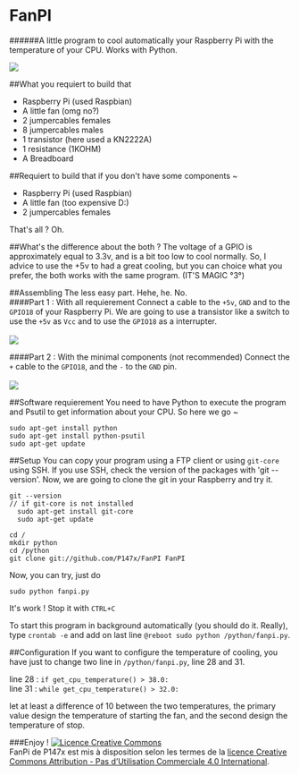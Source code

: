 # FanPI
######A little program to cool automatically your Raspberry Pi with the temperature of your CPU. Works with Python.

<img src="http://porostase.fr/upload/IMG_20150110_1828256.jpg">


##What you requiert to build that 
- Raspberry Pi (used Raspbian)
- A little fan (omg no?)
- 2 jumpercables females
- 8 jumpercables males
- 1 transistor (here used a KN2222A)
- 1 resistance (1KOHM)
- A Breadboard

##Requiert to build that if you don't have some components ~ 
- Raspberry Pi (used Raspbian)
- A little fan (too expensive D:)
- 2 jumpercables females

That's all ? Oh.

##What's the difference about the both ?
The voltage of a GPIO is approximately equal to 3.3v, and is a bit too low to cool normally. So, I advice to use the +5v to had a great cooling, but you can choice what you prefer, the both works with the same program. (IT'S MAGIC °3°)

##Assembling
The less easy part. Hehe, he. No. <br />
####Part 1 : With all requierement
Connect a cable to the `+5v`, `GND` and to the `GPIO18` of your Raspberry Pi. We are going to use a transistor like a switch to use the `+5v` as `Vcc` and to use the `GPIO18` as a interrupter.
<br /><br />
<img src="http://porostase.fr/upload/FanPi_bb.jpg">

####Part 2 : With the minimal components (not recommended)
Connect the `+` cable to the `GPIO18`, and the `-` to the `GND` pin.
<br /><br />
<img src="http://porostase.fr/upload/FanPi_bb4.jpg">

##Software requierement 
You need to have Python to execute the program and Psutil to get information about your CPU. So here we go ~

```
sudo apt-get install python
sudo apt-get install python-psutil
sudo apt-get update
```

##Setup
You can copy your program using a FTP client or using `git-core` using SSH. If you use SSH, check the version of the packages with 'git --version'. Now, we are going to clone the git in your Raspberry and try it. 
```
git --version
// if git-core is not installed
  sudo apt-get install git-core
  sudo apt-get update
  
cd /
mkdir python
cd /python
git clone git://github.com/P147x/FanPI FanPI
```

Now, you can try, just do 
```
sudo python fanpi.py 
```
It's work ! Stop it with `CTRL+C`

To start this program in background automatically (you should do it. Really), type `crontab -e` and add on last line `@reboot sudo python /python/fanpi.py`.

##Configuration 
If you want to configure the temperature of cooling, you have just to change two line in `/python/fanpi.py`, line 28 and 31.

line 28 : `if get_cpu_temperature() > 38.0:` <br />
line 31 : `while get_cpu_temperature() > 32.0:`

let at least a difference of 10 between the two temperatures, the primary value design the temperature of starting the fan, and the second design the temperature of stop. 

###Enjoy !
<a rel="license" href="http://creativecommons.org/licenses/by-nc/4.0/"><img alt="Licence Creative Commons" style="border-width:0" src="https://i.creativecommons.org/l/by-nc/4.0/88x31.png" /></a><br /><span xmlns:dct="http://purl.org/dc/terms/" property="dct:title">FanPi</span> de <span xmlns:cc="http://creativecommons.org/ns#" property="cc:attributionName">P147x</span> est mis à disposition selon les termes de la <a rel="license" href="http://creativecommons.org/licenses/by-nc/4.0/">licence Creative Commons Attribution - Pas d’Utilisation Commerciale 4.0 International</a>.
